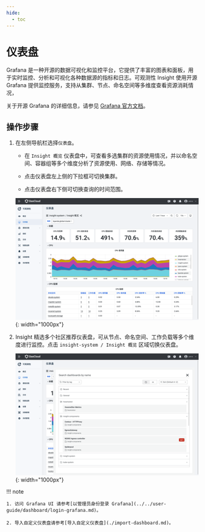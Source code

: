 ```yaml
---
hide:
  - toc
---
```


# 仪表盘

Grafana 是一种开源的数据可视化和监控平台，它提供了丰富的图表和面板，用于实时监控、分析和可视化各种数据源的指标和日志。可观测性 Insight 使用开源 Grafana 提供监控服务，支持从集群、节点、命名空间等多维度查看资源消耗情况，

关于开源 Grafana 的详细信息，请参见 [Grafana 官方文档](https://grafana.com/docs/grafana/latest/getting-started/?spm=a2c4g.11186623.0.0.1f34de53ksAH9a)。

## 操作步骤

1. 在左侧导航栏选择`仪表盘`。

    - 在 `Insight 概览` 仪表盘中，可查看多选集群的资源使用情况，并以命名空间、容器组等多个维度分析了资源使用、网络、存储等情况。

    - 点击仪表盘左上侧的下拉框可切换集群。

    - 点击仪表盘右下侧可切换查询的时间范围。

    ![dashboard](../../images/dashboard00.png){: width="1000px"}

2. Insight 精选多个社区推荐仪表盘，可从节点、命名空间、工作负载等多个维度进行监控。点击 `insight-system / Insight 概览` 区域切换仪表盘。

    ![dashboard](../../images/dashboard01.png){: width="1000px"}

!!! note

    1. 访问 Grafana UI 请参考[以管理员身份登录 Grafana](../../user-guide/dashboard/login-grafana.md)。
    
    2. 导入自定义仪表盘请参考[导入自定义仪表盘](./import-dashboard.md)。
